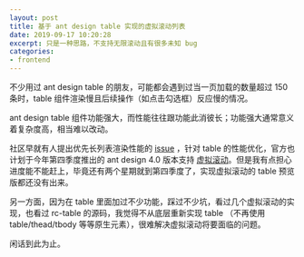 ```yaml
---
layout: post
title: 基于 ant design table 实现的虚拟滚动列表
date: 2019-09-17 10:20:28
excerpt: 只是一种思路，不支持无限滚动且有很多未知 bug
categories: 
- frontend
---
```


不少用过 ant design table 的朋友，可能都会遇到过当一页加载的数量超过 150 条时，table 组件渲染慢且后续操作（如点击勾选框）反应慢的情况。

ant design table 组件功能强大，而性能往往跟功能此消彼长；功能强大通常意义着复杂度高，相当难以改动。

社区早就有人提出优先长列表渲染性能的 [issue](https://github.com/ant-design/ant-design/issues/3789) ，针对 table 的性能优化，官方也计划于今年第四季度推出的 ant design 4.0 版本支持 [虚拟滚动](https://github.com/ant-design/ant-design/issues/16911)。但是我有点担心进度能不能赶上，毕竟还有两个星期就到第四季度了，实现虚拟滚动的 table 预览版都还没有出来。

另一方面，因为在 table 里面加过不少功能，踩过不少坑，看过几个虚拟滚动的实现，也看过 rc-table 的源码，我觉得不从底层重新实现 table （不再使用 table/thead/tbody 等等原生元素），很难解决虚拟滚动将要面临的问题。

闲话到此为止。